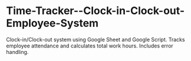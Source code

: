 # Time-Tracker--Clock-in-Clock-out-Employee-System
Clock-in/Clock-out system using Google Sheet and Google Script. Tracks employee attendance and calculates total work hours. Includes error handling.
